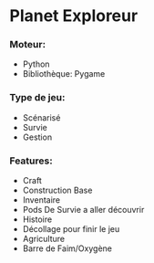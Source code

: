 # Planet Exploreur

### Moteur:
* Python
* Bibliothèque: Pygame

### Type de jeu:
* Scénarisé
* Survie
* Gestion
  
### Features:
* Craft
* Construction Base
* Inventaire
* Pods De Survie a aller découvrir
* Histoire
* Décollage pour finir le jeu
* Agriculture
* Barre de Faim/Oxygène
